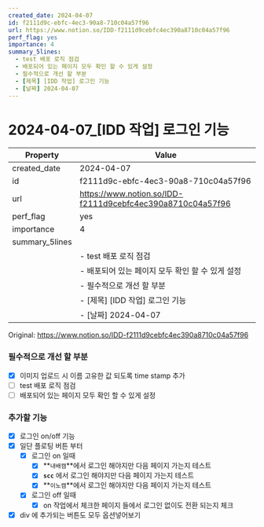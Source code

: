 ```yaml
---
created_date: 2024-04-07
id: f2111d9c-ebfc-4ec3-90a8-710c04a57f96
url: https://www.notion.so/IDD-f2111d9cebfc4ec390a8710c04a57f96
perf_flag: yes
importance: 4
summary_5lines:
  - test 배포 로직 점검
  - 배포되어 있는 페이지 모두 확인 할 수 있게 설정
  - 필수적으로 개선 할 부분
  - [제목] [IDD 작업] 로그인 기능
  - [날짜] 2024-04-07
---
```


# 2024-04-07_[IDD 작업] 로그인 기능

| Property | Value |
| --- | --- |
| created_date | 2024-04-07 |
| id | f2111d9c-ebfc-4ec3-90a8-710c04a57f96 |
| url | https://www.notion.so/IDD-f2111d9cebfc4ec390a8710c04a57f96 |
| perf_flag | yes |
| importance | 4 |
| summary_5lines | |
|  | - test 배포 로직 점검 |
|  | - 배포되어 있는 페이지 모두 확인 할 수 있게 설정 |
|  | - 필수적으로 개선 할 부분 |
|  | - [제목] [IDD 작업] 로그인 기능 |
|  | - [날짜] 2024-04-07 |

Original: https://www.notion.so/IDD-f2111d9cebfc4ec390a8710c04a57f96

### 필수적으로 개선 할 부분
  - [x] 이미지 업로드 시 이름 고유한 값 되도록 time stamp 추가
  - [ ] test 배포 로직 점검
  - [ ] 배포되어 있는 페이지 모두 확인 할 수 있게 설정

### 추가할 기능
- [x] 로그인 on/off 기능
- [x] 일단 플로팅 버튼 부터 
  - [x] 로그인 on 일때
    - [x] **`내배캠`**에서 로그인 해야지만 다음 페이지 가는지 테스트
    - [x] **`scc`** 에서 로그인 해야지만 다음 페이지 가는지 테스트
    - [x] **`이노캠`**에서 로그인 해야지만 다음 페이지 가는지 테스트
  - [x] 로그인 off 일때
    - [x] on 작업에서 체크한 페이지 들에서 로그인 없이도 전환 되는지 체크
- [x] div 에 추가되는 버튼도 모두 옵션넣어보기
